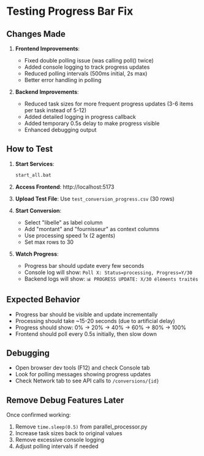 # Testing Progress Bar Fix

## Changes Made

1. **Frontend Improvements**:
   - Fixed double polling issue (was calling poll() twice)
   - Added console logging to track progress updates
   - Reduced polling intervals (500ms initial, 2s max)
   - Better error handling in polling

2. **Backend Improvements**:
   - Reduced task sizes for more frequent progress updates (3-6 items per task instead of 5-12)
   - Added detailed logging in progress callback
   - Added temporary 0.5s delay to make progress visible
   - Enhanced debugging output

## How to Test

1. **Start Services**:
   ```bash
   start_all.bat
   ```

2. **Access Frontend**: http://localhost:5173

3. **Upload Test File**: Use `test_conversion_progress.csv` (30 rows)

4. **Start Conversion**:
   - Select "libelle" as label column
   - Add "montant" and "fournisseur" as context columns
   - Use processing speed 1x (2 agents)
   - Set max rows to 30

5. **Watch Progress**:
   - Progress bar should update every few seconds
   - Console log will show: `Poll X: Status=processing, Progress=Y/30`
   - Backend logs will show: `📊 PROGRESS UPDATE: X/30 éléments traités`

## Expected Behavior

- Progress bar should be visible and update incrementally
- Processing should take ~15-20 seconds (due to artificial delay)
- Progress should show: 0% → 20% → 40% → 60% → 80% → 100%
- Frontend should poll every 0.5s initially, then slow down

## Debugging

- Open browser dev tools (F12) and check Console tab
- Look for polling messages showing progress updates
- Check Network tab to see API calls to `/conversions/{id}`

## Remove Debug Features Later

Once confirmed working:
1. Remove `time.sleep(0.5)` from parallel_processor.py
2. Increase task sizes back to original values
3. Remove excessive console logging
4. Adjust polling intervals if needed
